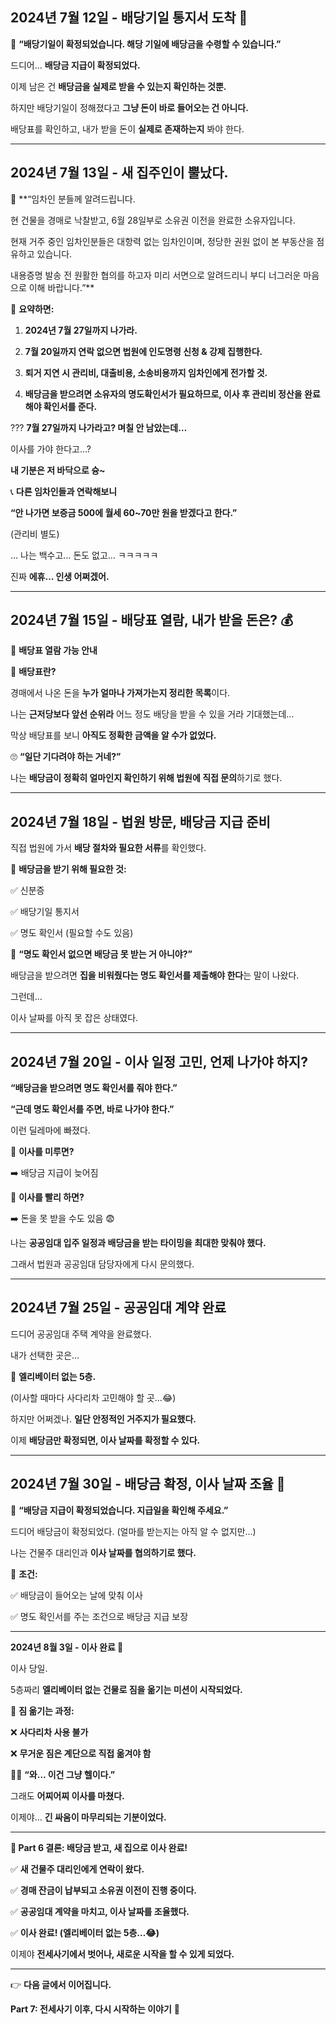 ## **2024년 7월 12일 - 배당기일 통지서 도착 📩**

  

📩 **“배당기일이 확정되었습니다. 해당 기일에 배당금을 수령할 수 있습니다.”**

  

드디어… **배당금 지급이 확정되었다.**

이제 남은 건 **배당금을 실제로 받을 수 있는지 확인하는 것뿐.**

  

하지만 배당기일이 정해졌다고 **그냥 돈이 바로 들어오는 건 아니다.**

배당표를 확인하고, 내가 받을 돈이 **실제로 존재하는지** 봐야 한다.

---

## **2024년 7월 13일 - 새 집주인이 뿔났다.**

  

📩 **“임차인 분들께 알려드립니다.

  

현 건물을 경매로 낙찰받고, 6월 28일부로 소유권 이전을 완료한 소유자입니다.

현재 거주 중인 임차인분들은 대항력 없는 임차인이며, 정당한 권원 없이 본 부동산을 점유하고 있습니다.

  

내용증명 발송 전 원활한 협의를 하고자 미리 서면으로 알려드리니 부디 너그러운 마음으로 이해 바랍니다.”**

  

📌 **요약하면:**

1. **2024년 7월 27일까지 나가라.**

2. **7월 20일까지 연락 없으면 법원에 인도명령 신청 & 강제 집행한다.**

3. **퇴거 지연 시 관리비, 대출비용, 소송비용까지 임차인에게 전가할 것.**

4. **배당금을 받으려면 소유자의 명도확인서가 필요하므로, 이사 후 관리비 정산을 완료해야 확인서를 준다.**

  

??? **7월 27일까지 나가라고? 며칠 안 남았는데…**

이사를 가야 한다고…?

  

**내 기분은 저 바닥으로 슝~**

  

📞 **다른 임차인들과 연락해보니**

**“안 나가면 보증금 500에 월세 60~70만 원을 받겠다고 한다.”**

(관리비 별도)

  

… 나는 백수고… 돈도 없고… ㅋㅋㅋㅋㅋ

진짜 **에휴… 인생 어쩌겠어.**

---

## **2024년 7월 15일 - 배당표 열람, 내가 받을 돈은? 💰**

  

📄 **배당표 열람 가능 안내**

  

📌 **배당표란?**

경매에서 나온 돈을 **누가 얼마나 가져가는지 정리한 목록**이다.

  

나는 **근저당보다 앞선 순위라** 어느 정도 배당을 받을 수 있을 거라 기대했는데…

막상 배당표를 보니 **아직도 정확한 금액을 알 수가 없었다.**

  

🙄 **“일단 기다려야 하는 거네?”**

  

나는 **배당금이 정확히 얼마인지 확인하기 위해 법원에 직접 문의**하기로 했다.

---

## **2024년 7월 18일 - 법원 방문, 배당금 지급 준비**

  

직접 법원에 가서 **배당 절차와 필요한 서류**를 확인했다.

  

📝 **배당금을 받기 위해 필요한 것:**

✅ 신분증

✅ 배당기일 통지서

✅ 명도 확인서 (필요할 수도 있음)

  

📌 **“명도 확인서 없으면 배당금 못 받는 거 아니야?”**

배당금을 받으려면 **집을 비워줬다는 명도 확인서를 제출해야 한다**는 말이 나왔다.

  

그런데…

이사 날짜를 아직 못 잡은 상태였다.

---

## **2024년 7월 20일 - 이사 일정 고민, 언제 나가야 하지?**

  

**“배당금을 받으려면 명도 확인서를 줘야 한다.”**

**“근데 명도 확인서를 주면, 바로 나가야 한다.”**

  

이런 딜레마에 빠졌다.

  

📌 **이사를 미루면?**

➡️ 배당금 지급이 늦어짐

  

📌 **이사를 빨리 하면?**

➡️ 돈을 못 받을 수도 있음 😨

  

나는 **공공임대 입주 일정과 배당금을 받는 타이밍을 최대한 맞춰야 했다.**

그래서 법원과 공공임대 담당자에게 다시 문의했다.

---

## **2024년 7월 25일 - 공공임대 계약 완료**

  

드디어 공공임대 주택 계약을 완료했다.

내가 선택한 곳은…

  

🚪 **엘리베이터 없는 5층.**

(이사할 때마다 사다리차 고민해야 할 곳…😂)

  

하지만 어쩌겠나. **일단 안정적인 거주지가 필요했다.**

  

이제 **배당금만 확정되면, 이사 날짜를 확정할 수 있다.**

---

## **2024년 7월 30일 - 배당금 확정, 이사 날짜 조율 🚛**

  

📩 **“배당금 지급이 확정되었습니다. 지급일을 확인해 주세요.”**

  

드디어 배당금이 확정되었다. (얼마를 받는지는 아직 알 수 없지만...)

나는 건물주 대리인과 **이사 날짜를 협의하기로 했다.**

  

📌 **조건:**

✅ 배당금이 들어오는 날에 맞춰 이사

✅ 명도 확인서를 주는 조건으로 배당금 지급 보장


---

**2024년 8월 3일 - 이사 완료 🎉**

  

이사 당일.

  

5층짜리 **엘리베이터 없는 건물로 짐을 옮기는 미션이 시작되었다.**

  

🚛 **짐 옮기는 과정:**

❌ **사다리차 사용 불가**

❌ **무거운 짐은 계단으로 직접 옮겨야 함**

😵‍💫 **“와… 이건 그냥 헬이다.”**

  

그래도 **어찌어찌 이사를 마쳤다.**

  

이제야… **긴 싸움이 마무리되는 기분이었다.**

---

**📌 Part 6 결론: 배당금 받고, 새 집으로 이사 완료!**

  

✅ **새 건물주 대리인에게 연락이 왔다.**

✅ **경매 잔금이 납부되고 소유권 이전이 진행 중이다.**

✅ **공공임대 계약을 마치고, 이사 날짜를 조율했다.**

✅ **이사 완료! (엘리베이터 없는 5층…😂)**

  

이제야 **전세사기에서 벗어나, 새로운 시작을 할 수 있게 되었다.**

---

👉 **다음 글에서 이어집니다.**

**Part 7: 전세사기 이후, 다시 시작하는 이야기** 🚀